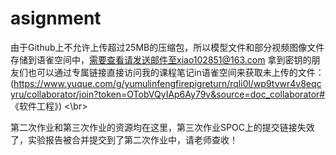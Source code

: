 # asignment

由于Github上不允许上传超过25MB的压缩包，所以模型文件和部分视频图像文件存储到语雀空间中，需要查看请发送邮件至xiao102851@163.com
拿到密钥的朋友们也可以通过专属链接直接访问我的课程笔记in语雀空间来获取未上传的文件：(https://www.yuque.com/g/yumulinfengfirepigreturn/rqli0l/wp9tvwr4v8eqcyru/collaborator/join?token=OTobVQyIAp6Ay79v&source=doc_collaborator# 《软件工程》)  <\br>

第二次作业和第三次作业的资源均在这里，第三次作业SPOC上的提交链接失效了，实验报告被合并提交到了第二次作业中，请老师查收！

